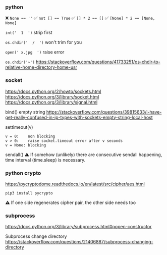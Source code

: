 ### python
❌ `None == ''`
✅ `not [] == True`
✅ `[] * 2 == []`
✅ `[None] * 2 == [None, None]`

`int('  1  ')` strip first

`os.chdir('  /  ')` won't trim for you

`open(' x.jpg  ')` raise error

`os.chdir('~')`
https://stackoverflow.com/questions/41733251/os-chdir-to-relative-home-directory-home-usr

### socket
https://docs.python.org/2/howto/sockets.html
https://docs.python.org/3/library/socket.html
https://docs.python.org/3/library/signal.html

bind() empty string
https://stackoverflow.com/questions/39815633/i-have-get-really-confused-in-ip-types-with-sockets-empty-string-local-host

settimeout(v)
```
v = 0:    non blocking
v > 0:    raise socket.timeout error after v seconds
v = None: blocking
```

sendall()
⚠️ If somehow (unlikely) there are consecutive sendall happening,
time interval (time.sleep) is necessary.

### python crypto
https://pycryptodome.readthedocs.io/en/latest/src/cipher/aes.html

`pip3 install pycrypto`

⚠️ If one side regenerates cipher pair, the other side needs too

### subprocess
https://docs.python.org/3/library/subprocess.html#popen-constructor

Subprocess change directory
https://stackoverflow.com/questions/21406887/subprocess-changing-directory
